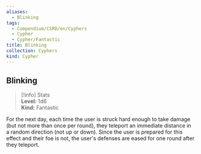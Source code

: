 ```yaml
---
aliases:
  - Blinking
tags:
  - Compendium/CSRD/en/Cyphers
  - Cypher
  - Cypher/Fantastic
title: Blinking
collection: Cyphers
kind: Cypher
---
```

## Blinking  
>[!info] Stats  
> **Level:** 1d6  
> **Kind:** Fantastic
  
For the next day, each time the user is struck hard enough to take damage (but not more than once per round), they teleport an immediate distance in a random direction (not up or down). Since the user is prepared for this effect and their foe is not, the user's defenses are eased for one round after they teleport.